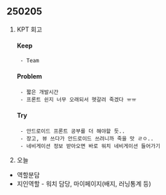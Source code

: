 
## 250205

1. KPT 회고
    #### Keep
        - Team


    #### Problem
        - 짧은 개발시간
        - 프론트 쉰지 너무 오래되서 헷갈려 죽겠다 ㅠㅠ

    #### Try
        - 안드로이드 프론트 공부를 더 해야할 듯..
        - 장고, 뷰 쓰다가 안드로이드 쓰려니까 죽을 맛 ㄹㅇ..
        - 네비게이션 정보 받아오면 바로 워치 네비게이션 들어가기 


2. 오늘
- 역할분담
- 지인역할 - 워치 담당, 마이페이지(배지, 러닝통계 등) 
